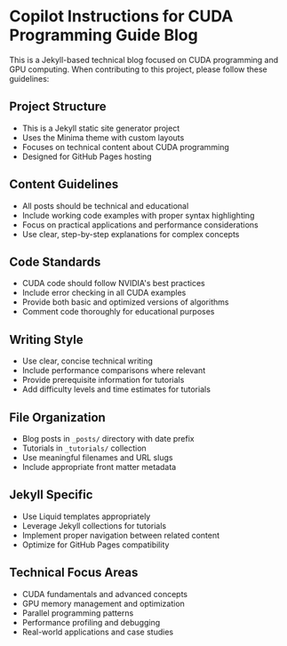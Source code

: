 <!-- Use this file to provide workspace-specific custom instructions to Copilot. For more details, visit https://code.visualstudio.com/docs/copilot/copilot-customization#_use-a-githubcopilotinstructionsmd-file -->

# Copilot Instructions for CUDA Programming Guide Blog

This is a Jekyll-based technical blog focused on CUDA programming and GPU computing. When contributing to this project, please follow these guidelines:

## Project Structure
- This is a Jekyll static site generator project
- Uses the Minima theme with custom layouts
- Focuses on technical content about CUDA programming
- Designed for GitHub Pages hosting

## Content Guidelines
- All posts should be technical and educational
- Include working code examples with proper syntax highlighting
- Focus on practical applications and performance considerations
- Use clear, step-by-step explanations for complex concepts

## Code Standards
- CUDA code should follow NVIDIA's best practices
- Include error checking in all CUDA examples
- Provide both basic and optimized versions of algorithms
- Comment code thoroughly for educational purposes

## Writing Style
- Use clear, concise technical writing
- Include performance comparisons where relevant
- Provide prerequisite information for tutorials
- Add difficulty levels and time estimates for tutorials

## File Organization
- Blog posts in `_posts/` directory with date prefix
- Tutorials in `_tutorials/` collection
- Use meaningful filenames and URL slugs
- Include appropriate front matter metadata

## Jekyll Specific
- Use Liquid templates appropriately
- Leverage Jekyll collections for tutorials
- Implement proper navigation between related content
- Optimize for GitHub Pages compatibility

## Technical Focus Areas
- CUDA fundamentals and advanced concepts
- GPU memory management and optimization
- Parallel programming patterns
- Performance profiling and debugging
- Real-world applications and case studies
